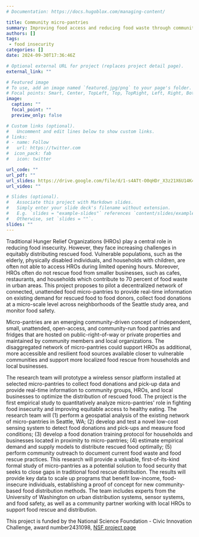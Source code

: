 ```yaml
---
# Documentation: https://docs.hugoblox.com/managing-content/

title: Community micro-pantries
summary: Improving food access and reducing food waste through community micro-pantries
authors: []
tags:
 - food insecurity
categories: []
date: 2024-09-30T17:36:46Z

# Optional external URL for project (replaces project detail page).
external_link: ""

# Featured image
# To use, add an image named `featured.jpg/png` to your page's folder.
# Focal points: Smart, Center, TopLeft, Top, TopRight, Left, Right, BottomLeft, Bottom, BottomRight.
image:
  caption: ""
  focal_point: ""
  preview_only: false

# Custom links (optional).
#   Uncomment and edit lines below to show custom links.
# links:
# - name: Follow
#   url: https://twitter.com
#  icon_pack: fab
#   icon: twitter

url_code: ""
url_pdf: ""
url_slides: https://drive.google.com/file/d/1-s4ATt-O0qHDr_X3z21X6U14K4idgtOK/view?usp=sharing
url_video: ""

# Slides (optional).
#   Associate this project with Markdown slides.
#   Simply enter your slide deck's filename without extension.
#   E.g. `slides = "example-slides"` references `content/slides/example-slides.md`.
#   Otherwise, set `slides = ""`.
slides: ""
---
```


Traditional Hunger Relief Organizations (HROs) play a central role in reducing food insecurity. However, they face increasing challenges in equitably distributing rescued food. Vulnerable populations, such as the elderly, physically disabled individuals, and households with children, are often not able to access HROs during limited opening hours. Moreover, HROs often do not rescue food from smaller businesses, such as cafes, restaurants, and households which contribute to 70 percent of food waste in urban areas. This project proposes to pilot a decentralized network of connected, unattended food micro-pantries to provide real-time information on existing demand for rescued food to food donors, collect food donations at a micro-scale level across neighborhoods of the Seattle study area, and monitor food safety. 

Micro-pantries are an emerging community-driven concept of independent, small, unattended, open-access, and community-run food pantries and fridges that are hosted on public-right-of-way or private properties and maintained by community members and local organizations. The disaggregated network of micro-pantries could support HROs as additional, more accessible and resilient food sources available closer to vulnerable communities and support more localized food rescue from households and local businesses.

The research team will prototype a wireless sensor platform installed at selected micro-pantries to collect food donations and pick-up data and provide real-time information to community groups, HROs, and local businesses to optimize the distribution of rescued food. The project is the first empirical study to quantitatively analyze micro-pantries' role in fighting food insecurity and improving equitable access to healthy eating. The research team will (1) perform a geospatial analysis of the existing network of micro-pantries in Seattle, WA; (2) develop and test a novel low-cost sensing system to detect food donations and pick-ups and measure food conditions; (3) develop a food donation training protocol for households and businesses located in proximity to micro-pantries; (4) estimate empirical demand and supply models to distribute rescued food optimally; (5) perform community outreach to document current food waste and food rescue practices. This research will provide a valuable, first-of-its-kind formal study of micro-pantries as a potential solution to food security that seeks to close gaps in traditional food rescue distribution. The results will provide key data to scale up programs that benefit low-income, food-insecure individuals, establishing a proof of concept for new community-based food distribution methods. The team includes experts from the University of Washington on urban distribution systems, sensor systems, and food safety, as well as a community partner working with local HROs to support food rescue and distribution.

This project is funded by the National Science Foundation - Civic Innovation Challenge, award number2431098, [NSF project page](https://www.nsf.gov/awardsearch/showAward?AWD_ID=2431098&HistoricalAwards=false)

